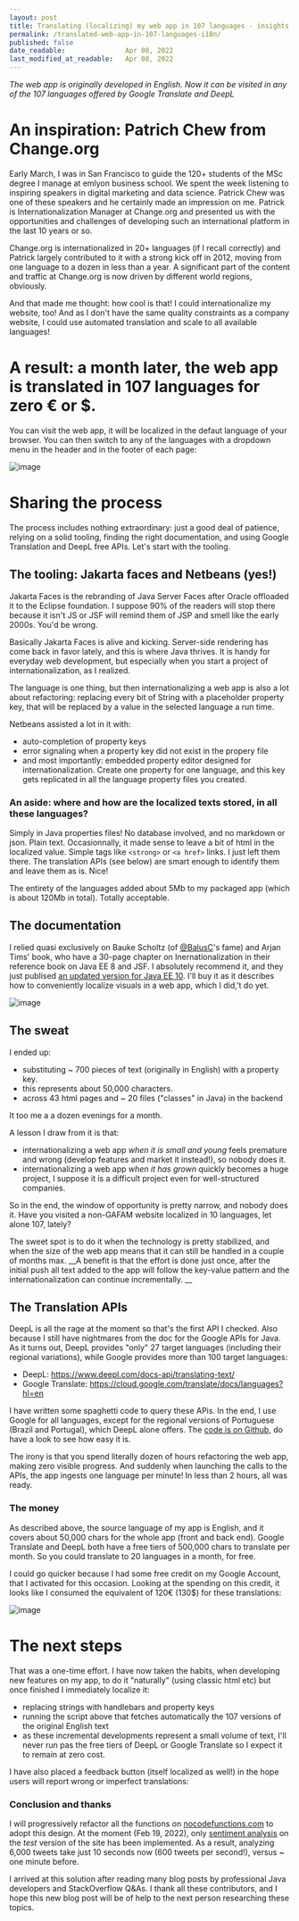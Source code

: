 ```yaml
---
layout: post
title: Translating (localizing) my web app in 107 languages - insights
permalink: /translated-web-app-in-107-languages-i18n/
published: false
date_readable:               Apr 08, 2022
last_modified_at_readable:   Apr 08, 2022
---
```


_The web app is originally developed in English. Now it can be visited in any of the 107 languages offered by Google Translate and DeepL_

# An inspiration: Patrich Chew from Change.org

Early March, I was in San Francisco to guide the 120+ students of the MSc degree I manage at emlyon business school.
We spent the week listening to inspiring speakers in digital marketing and data science.
Patrick Chew was one of these speakers and he certainly made an impression on me.
Patrick is Internationalization Manager at Change.org and presented us with the opportunities and challenges of developing such an international platform in the last 10 years or so.

Change.org is internationalized in 20+ languages (if I recall correctly) and Patrick largely contributed to it with a strong kick off in 2012, moving from one language to a dozen in less than a year.
A significant part of the content and traffic at Change.org is now driven by different world regions, obviously.

And that made me thought: how cool is that! I could internationalize my website, too!
And as I don't have the same quality constraints as a company website, I  could use automated translation and scale to all available languages!

# A result: a month later, the web app is translated in 107 languages for zero € or $.

You can visit the web app, it will be localized in the defaut language of your browser.
You can then switch to any of the languages with a dropdown menu in the header and in the footer of each page:

![image](https://user-images.githubusercontent.com/1244100/162452618-72b4a2aa-6523-4e48-bce2-33ac55a6fcdd.png)

# Sharing the process

The process includes nothing extraordinary: just a good deal of patience, relying on a solid tooling, finding the right documentation, and using Google Translation and DeepL free APIs.
Let's start with the tooling.

## The tooling: Jakarta faces and Netbeans (yes!)
Jakarta Faces is the rebranding of Java Server Faces after Oracle offloaded it to the Eclipse foundation.
I suppose 90% of the readers will stop there because it isn't JS or JSF will remind them of JSP and smell like the early 2000s. You'd be wrong.

Basically Jakarta Faces is alive and kicking. Server-side rendering has come back in favor lately, and this is where Java thrives.
It is handy for everyday web development, but especially when you start a project of internationalization, as I realized.

The language is one thing, but then internationalizing a web app is also a lot about refactoring: replacing every bit of String with a placeholder property key, that will be replaced by a value in the selected language a run time.

Netbeans assisted a lot in it with:

* auto-completion of property keys
* error signaling when a property key did not exist in the propery file
* and most importantly: embedded property editor designed for internationalization. Create one property for one language, and this key gets replicated in all the language property files you created.

### An aside: where and how are the localized texts stored, in all these languages?

Simply in Java properties files! No database involved, and no markdown or json. Plain text. Occasionnally, it made sense to leave a bit of html in the localized value. Simple tags like `<strong>` or `<a href>` links. I just left them there. The translation APIs (see below) are smart enough to identify them and leave them as is. Nice!

The entirety of the languages added about 5Mb to my packaged app (which is about 120Mb in total). Totally acceptable.

## The documentation
  
I relied quasi exclusively on Bauke Scholtz (of [@BalusC](https://stackoverflow.com/users/157882/balusc)'s fame) and Arjan Tims' book, who have a 30-page chapter on Inernationalization in their reference book on Java EE 8 and JSF.
I absolutely recommend it, and they just publised [an updated version for Java EE 10](https://www.amazon.com/Definitive-Guide-Jakarta-Faces-Applications-dp-1484273095/dp/1484273095/).
I'll buy it as it describes how to conveniently localize visuals in a web app, which I did,'t do yet.

![image](https://user-images.githubusercontent.com/1244100/162455448-e3ab7e66-bc31-449e-95c7-1578c3e7f62e.png)

## The sweat
I ended up:

* substituting ~ 700 pieces of text (originally in English) with a property key.
* this represents about 50,000 characters.
* across 43 html pages and ~ 20 files ("classes" in Java) in the backend

It too me a a dozen evenings for a month.

A lesson I draw from it is that:

* internationalizing a web app _when it is small and young_ feels premature and wrong (develop features and market it instead!), so nobody does it.
* internationalizing a web app _when it has grown_ quickly becomes a huge project, I suppose it is a difficult project even for well-structured companies.

So in the end, the window of opportunity is pretty narrow, and nobody does it. Have you visited a non-GAFAM website localized in 10 languages, let alone 107, lately?

The sweet spot is to do it when the technology is pretty stabilized, and when the size of the web app means that it can still be handled in a couple of months max.
__A benefit is that the effort is done just once, after the initial push all text added to the app will follow the key-value pattern and the internationalization can continue incrementally. __

## The Translation APIs
DeepL is all the rage at the moment so that's the first API I checked. Also because I still have nightmares from the doc for the Google APIs for Java.
As it turns out, DeepL provides "only" 27 target languages (including their regional variations), while Google provides more than 100 target languages:

* DeepL: https://www.deepl.com/docs-api/translating-text/
* Google Translate: https://cloud.google.com/translate/docs/languages?hl=en

I have written some spaghetti code to query these APis. In the end, I use Google for all languages, except for the regional versions of Portuguese (Brazil and Portugal), which DeepL alone offers. The [code is on Github](https://www.amazon.com/Definitive-Guide-Jakarta-Faces-Applications-dp-1484273095/dp/1484273095/), do have a look to see how easy it is.

The irony is that you spend literally dozen of hours refactoring the web app, making zero visible progress. And suddenly when launching the calls to the APIs, the app ingests one language per minute! In less than 2 hours, all was ready.

### The money

As described above, the source language of my app is English, and it covers about 50,000 chars for the whole app (front and back end). Google Translate and DeepL both have a free tiers of 500,000 chars to translate per month. So you could translate to 20 languages in a month, for free.

I could go quicker because I had some free credit on my Google Account, that I activated for this occasion.
Looking at the spending on this credit, it looks like I consumed the equivalent of 120€ (130$) for these translations:

![image](https://user-images.githubusercontent.com/1244100/162468427-c9dae69c-c0e6-404f-8dba-717e514c7005.png)

# The next steps

That was a one-time effort. I have now taken the habits, when developing new features on my app, to do it "naturally" (using classic html etc) but once finished I immediately localize it:

* replacing strings with handlebars and property keys
* running the script above that fetches automatically the 107 versions of the original English text
* as these incremental developments represent a small volume of text, I'll never run pas the free tiers of DeepL or Google Translate so I expect it to remain at zero cost.

I have also placed a feedback button (itself localized as well!) in the hope users will report wrong or imperfect translations:







### Conclusion and thanks
I will progressively refactor all the functions on [nocodefunctions.com](https://nocodefunctions.com) to adopt this design. At the moment (Feb 19, 2022), only [sentiment analysis](https://test.nocodefunctions.com/umigon/sentiment_analysis_tool.html) on the _test_ version of the site has been implemented. As a result, analyzing 6,000 tweets take just 10 seconds now (600 tweets per second!), versus ~ one minute before.

I arrived at this solution after reading many blog posts by professional Java developers and StackOverflow Q&As. I thank all these contributors, and I hope this new blog post will be of help to the next person researching these topics.

